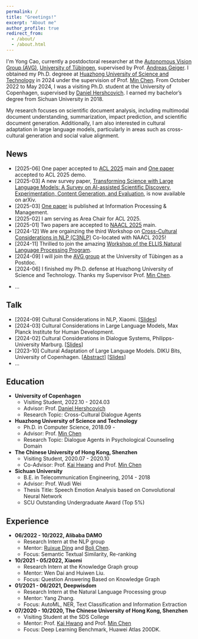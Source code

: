 ```yaml
---
permalink: /
title: "Greetings!"
excerpt: "About me"
author_profile: true
redirect_from: 
  - /about/
  - /about.html
---
```

I'm Yong Cao, currently a postdoctoral researcher at the [Autonomous Vision Group (AVG)](https://uni-tuebingen.de/en/fakultaeten/mathematisch-naturwissenschaftliche-fakultaet/fachbereiche/informatik/lehrstuehle/autonomous-vision/home/), [University of Tübingen](https://uni-tuebingen.de/en/), supervised by Prof. [Andreas Geiger](https://www.cvlibs.net/). I obtained my Ph.D. degreee at [Huazhong University of Science and Technology](https://www.hust.edu.cn/) in 2024 under the supervision of Prof. [Min Chen](https://people.ece.ubc.ca/~minchen/). From October 2022 to May 2024, I was a visiting Ph.D. student at the University of Copenhagen, supervised by [Daniel Hershcovich](https://danielhers.github.io/). I earned my bachelor’s degree from Sichuan University in 2018. 

My research focuses on scientific document analysis, including multimodal document understanding, summarization, impact prediction, and scientific document generation. Additionally, I am also interested in cultural adaptation in large language models, particularly in areas such as cross-cultural generation and social value alignment.

News
------
* [2025-06] One paper accepted to [ACL 2025](https://arxiv.org/abs/2407.03884) main and [One paper](https://arxiv.org/abs/2504.08385) accepted to ACL 2025 demo.
* [2025-03] A new survey paper, [Transforming Science with Large Language Models: A Survey on AI-assisted Scientific Discovery, Experimentation, Content Generation, and Evaluation](https://arxiv.org/abs/2502.05151), is now available on arXiv.
* [2025-03] [One paper](https://www.sciencedirect.com/science/article/pii/S030645732500041X) is published at Information Processing & Management.
* [2025-02] I am serving as Area Chair for ACL 2025.
* [2025-01] Two papers are accepted to [NAACL 2025](https://2025.naacl.org/) main.
* [2024-12] We are orgainzing the third Workshop on [Cross-Cultural Considerations in NLP (C3NLP)](https://c3nlp.github.io/) Co-located with NAACL 2025!
* [2024-11] Thrilled to join the amazing [Workshop of the ELLIS Natural Language Processing Program](https://www.dagstuhl.de/seminars/seminar-calendar/seminar-details/24485).
* [2024-09] I will join the [AVG group](https://uni-tuebingen.de/fakultaeten/mathematisch-naturwissenschaftliche-fakultaet/fachbereiche/informatik/lehrstuehle/autonomous-vision/team/) at the University of Tübingen as a Postdoc.
* [2024-06] I finished my Ph.D. defense at Huazhong University of Science and Technology. Thanks my Supervisor Prof. [Min Chen](https://people.ece.ubc.ca/~minchen/).
<!-- * [2024-04] [One paper](https://arxiv.org/abs/2407.04999) was accepted by IJCAI 2024. -->
<!-- * [2024-03] Give a talk at [Max Planck Institute for Human Development](https://www.mpib-berlin.mpg.de/research/research-centers/adaptive-rationality). -->
<!-- * [2024-02] Give a talk at [Philipps-University Marburg](https://www.uni-marburg.de/en).  -->
* ...


<!-- * [2024-02] Excited to visit [Christin Seifert](http://christinseifert.info/) at Philipps-University Marburg and [Dirk U. Wulff](https://www.dirkwulff.org/) at Max Planck Institute for Human Development.
* [2024-01] Two papers were accepted by EACL 2024, [one](https://arxiv.org/abs/2309.01606) to the main conference and [one](https://arxiv.org/abs/2401.10352) to findings.
* [2023-12] We are orgainzing the [Cross-Cultural Considerations in NLP](https://sites.google.com/view/c3nlp) Workshop at ACL 2024.
* [2023-12] [One paper](https://arxiv.org/abs/2401.01667) was accepted by IEEE ICASSP 2024.
* [2023-10] Excited to be selected as DAAD AInet fellow for the Postdoc-NeT-AI 11/2023 Networking Week on Human-centered AI.
* [2023-10] [One paper](https://arxiv.org/abs/2310.17353) was accepted by Transactions of the Association for Computational Linguistics (TACL).
* [2023-08] [Our paper](https://arxiv.org/pdf/2303.17466.pdf) was reported by Danish newspaper [Børsen](https://borsen.dk/nyheder/ai/populaer-chatbot-promoverer-amerikanske-vaerdier-og-normer).
* [2023-07] [Our paper](https://arxiv.org/pdf/2303.17466.pdf) was reported by several Danish media, including [Politiken](https://politiken.dk/debat/klummer/jarlner/art9429359/Samtalerobot-er-et-redskab-for-amerikansk-kulturimperialisme), [Børsen](https://ekstrabladet.dk/nyheder/samfund/chatgpt-fremmer-amerikanske-normer-og-vaerdier/9856186), [Danish TV2](https://www.tv2kosmopol.dk/nyhedsarkiv?date=2023-07-10&clip=634dda2b-8303-4527-aeff-a96418116135), [Ekstra Bladet](https://ekstrabladet.dk/nyheder/samfund/chatgpt-fremmer-amerikanske-normer-og-vaerdier/9856186), [University of Copenhagen](https://di.ku.dk/english/news/2023/chatgpt-promotes-american-norms-and-values/)! -->

Talk
------
* [2024-09] Cultural Considerations in NLP, Xiaomi. [[Slides](/files/2024-09-27-Xiaomi-Meeting.pdf)]
* [2024-03] Cultural Considerations in Large Language Models, Max Planck Institute for Human Development.
* [2024-02] Cultural Considerations in Dialogue Systems, Philipps-University Marburg. [[Slides](/files/2024_Marburg.pdf)]
* [2023-10] Cultural Adaptation of Large Language Models. DIKU Bits, University of Copenhagen. [[Abstract](https://di.ku.dk/begivenhedsmappe/begivenheder-2023/diku-bits-nlp-october-2023/)] [[Slides](/files/2023_DIKU_Bits.pdf)]
* ...

Education
------
<!-- ### Education -->
  * **University of Copenhagen**
    * Visiting Student, 2022.10 - 2024.03
    * Advisor: Prof. [Daniel Hershcovich](https://danielhers.github.io/)
    * Research Topic: Cross-Cultural Dialogue Agents
  * **Huazhong University of Science and Technology**
    * Ph.D. in Computer Science, 2018.09 -
    * Advisor: Prof. [Min Chen](https://people.ece.ubc.ca/~minchen/) 
    * Research Topic: Dialogue Agents in Psychological Counseling Domain
  * **The Chinese University of Hong Kong, Shenzhen**
    * Visiting Student, 2020.07 - 2020.10
    * Co-Advisor: Prof. [Kai Hwang](https://myweb.cuhk.edu.cn/hwangkai) and Prof. [Min Chen](https://people.ece.ubc.ca/~minchen/) 
  * **Sichuan University**
    * B.E. in Telecommunication Engineering, 2014 - 2018
    * Advisor: Prof. Wudi Wei
    * Thesis Title: Speech Emotion Analysis based on Convolutional Neural Network
    * SCU Outstanding Undergraduate Award (Top 5%)
    

<!-- Publications
------ -->


Experience
------
  * **06/2022 - 10/2022, Alibaba DAMO**
    * Research Intern at the NLP group
    * Mentor: [Ruixue Ding](https://scholar.google.com.hk/citations?hl=zh-CN&user=wAktw3cAAAAJ&view_op=list_works&sortby=pubdate) and [Boli Chen](https://scholar.google.com.hk/citations?user=P3IMdZ4AAAAJ&hl=zh-CN&oi=ao).
    * Focus:  Semantic Textual Similarity, Re-ranking
  * **10/2021 - 05/2022, Xiaomi**
    * Research Intern at the Knowledge Graph group
    * Mentor: Wen Dai and Huiwen Liu.
    * Focus: Question Answering Based on Knowledge Graph
  * **01/2021 - 06/2021, Deepwisdom**
    * Research Intern at the Natural Language Processing group
    * Mentor: Yang Zhang.
    * Focus: AutoML, NER, Text Classification and Information Extraction
  * **07/2020 - 10/2020, The Chinese University of Hong Kong, Shenzhen**
    * Visiting Student at the SDS College
    * Mentor: Prof. [Kai Hwang](https://myweb.cuhk.edu.cn/hwangkai) and Prof. [Min Chen](https://people.ece.ubc.ca/~minchen/) 
    * Focus: Deep Learning Benchmark, Huawei Atlas 200DK.
    
    


